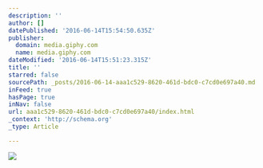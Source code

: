 ```yaml
---
description: ''
author: []
datePublished: '2016-06-14T15:54:50.635Z'
publisher:
  domain: media.giphy.com
  name: media.giphy.com
dateModified: '2016-06-14T15:51:23.315Z'
title: ''
starred: false
sourcePath: _posts/2016-06-14-aaa1c529-8620-461d-bdc0-c7cd0e697a40.md
inFeed: true
hasPage: true
inNav: false
url: aaa1c529-8620-461d-bdc0-c7cd0e697a40/index.html
_context: 'http://schema.org'
_type: Article

---
```

![](https://media.giphy.com/media/a8AXSGtbEl1du/giphy.gif)